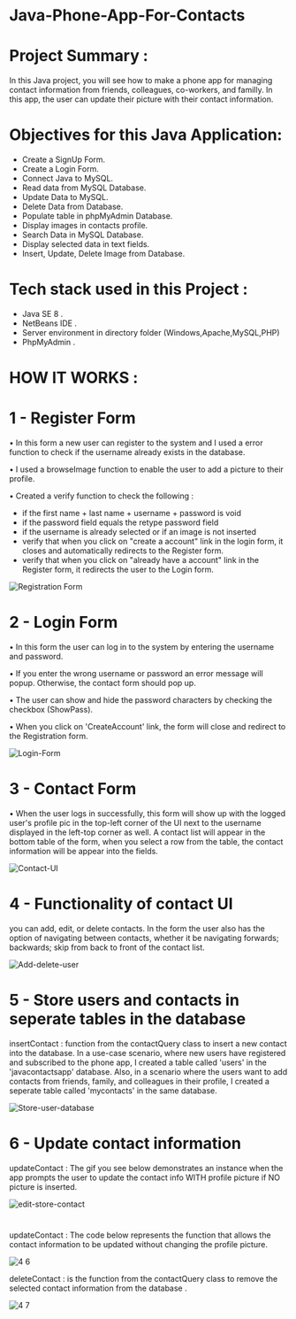 # Java-Phone-App-For-Contacts


# Project Summary : 

 In this Java project, you will see how to make a phone app for managing contact
information from friends, colleagues, co-workers, and familly. In this app, the user
can update their picture with their contact information. 


# Objectives for this Java Application: 
 
- Create a SignUp Form.
- Create a Login Form. 
- Connect Java to MySQL.
- Read data from MySQL Database.
- Update Data to MySQL. 
- Delete Data from Database.
- Populate table in phpMyAdmin Database.
- Display images in contacts profile.
- Search Data in MySQL Database. 
- Display selected data in text fields. 
- Insert, Update, Delete Image from Database. 



# Tech stack used in this Project : 

- Java SE 8 . 
- NetBeans IDE .
- Server environment in directory folder (Windows,Apache,MySQL,PHP)
- PhpMyAdmin .



# HOW IT WORKS :


# 1 - Register Form
 
•	In this form a new user can register to the system and I used a error function to check if the username 
already exists in the database. 

•	I used a browseImage function to enable the user to add a picture to their profile. 

•	Created a verify function to check the following :
  - if the first name + last name + username + password is void
  - if the password field equals the retype password field
  - if the username is already selected or if an image is not inserted
  - verify that when you click on "create a account" link in the login form, it closes and automatically
    redirects to the Register form.
  - verify that when you click on "already have a account" link in the Register form, it redirects the user to the Login form.



![Registration Form](https://user-images.githubusercontent.com/20470279/107133506-efb6c000-68b6-11eb-8486-f39237ebc2cd.gif)




# 2 - Login Form

•	In this form the user can log in to the system by entering the username and password.

•	If you enter the wrong username or password an error message will popup. Otherwise, the contact form should pop up.

•	The user can show and hide the password characters by checking the checkbox (ShowPass).

•	When you click on 'CreateAccount' link, the form will close and redirect to the Registration form.


![Login-Form](https://user-images.githubusercontent.com/20470279/107137126-4d5b0480-68d7-11eb-8601-72cf590b601a.gif)



# 3 - Contact Form

•	When the user logs in successfully, this form will show up with the logged user's profile pic in the top-left corner of the UI next to the username displayed 
in the left-top corner as well. A contact list will appear in the bottom table of the form, when 
you select a row from the table, the contact information will be appear into the fields.




![Contact-UI](https://user-images.githubusercontent.com/20470279/107137858-7c28a900-68de-11eb-8f6c-0407c9ac94f4.gif)



# 4 - Functionality of contact UI

you can add, edit, or delete contacts. In the form the user also has the option of navigating between contacts, whether it be 
navigating forwards; backwards; skip from back to front of the contact list.


![Add-delete-user](https://user-images.githubusercontent.com/20470279/107138521-dd527b80-68e2-11eb-9e7e-160e3d48bb92.gif)


# 5 - Store users and contacts in seperate tables in the database 
insertContact : function from the contactQuery class to insert a new contact into the database. In a use-case scenario, where new users have registered and subscribed to the phone app, I created a table called 'users' in the 'javacontactsapp' database. Also, in a scenario where the users want to add contacts from friends, family, and colleagues in their profile, I created a seperate table called 'mycontacts' in the same database. 



![Store-user-database](https://user-images.githubusercontent.com/20470279/107140825-d9c6f080-68f2-11eb-817b-f8709200d39b.gif)




# 6 - Update contact information 
updateContact : The gif you see below demonstrates an instance when the app prompts the user to update the contact info WITH profile picture if NO picture is inserted.



![edit-store-contact](https://user-images.githubusercontent.com/20470279/107141470-e2b9c100-68f6-11eb-8e79-2f5be45d10f9.gif)
# 

updateContact : The code below represents the function that allows the contact information to be updated without changing the profile picture. 

![4 6](https://user-images.githubusercontent.com/20470279/60803936-5196cd00-a14a-11e9-8200-c36120430cb0.JPG)





deleteContact : is the function from the contactQuery class to remove the selected contact information from the database .




![4 7](https://user-images.githubusercontent.com/20470279/60803941-53f92700-a14a-11e9-8194-19eff6f98f41.JPG)







